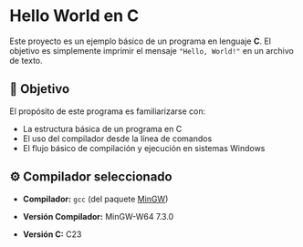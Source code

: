 # Hello World en C

Este proyecto es un ejemplo básico de un programa en lenguaje **C**. El objetivo es simplemente imprimir el mensaje `"Hello, World!"` en un archivo de texto.

## 📝 Objetivo

El propósito de este programa es familiarizarse con:

- La estructura básica de un programa en C
- El uso del compilador desde la línea de comandos
- El flujo básico de compilación y ejecución en sistemas Windows

## ⚙️ Compilador seleccionado

- **Compilador:** `gcc` (del paquete [MinGW](http://www.mingw.org/))

- **Versión Compilador:** MinGW-W64 7.3.0

- **Versión C:** C23